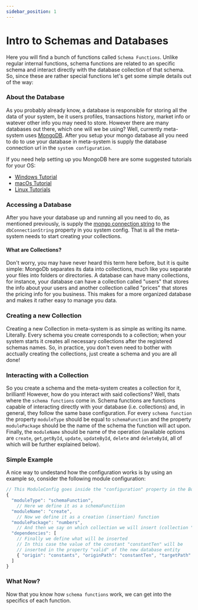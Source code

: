 ```yaml
---
sidebar_position: 1
---
```

# Intro to Schemas and Databases
Here you will find a bunch of functions called `Schema Functions`. Unlike regular internal functions, schema functions are related to an specific schema and interact directly with the database collection of that schema. So, since these are rather special functions let's get some simple details out of the way:

### About the Database
As you probably already know, a database is responsible for storing all the data of your system, be it users profiles, transactions history, market info or watever other info you may need to store. However there are many databases out there, which one will we be using? Well, currently meta-system uses [MongoDB](https://www.mongodb.com/). After you setup your mongo database all you need to do to use your database in meta-system is supply the database connection url in the `system configuration`.

If you need help setting up you MongoDB here are some suggested tutorials for your OS:
  - [Windows Tutorial](https://docs.mongodb.com/manual/tutorial/install-mongodb-on-windows/)
  - [macOs Tutorial](https://docs.mongodb.com/manual/tutorial/install-mongodb-on-os-x/)
  - [Linux Tutorials](https://docs.mongodb.com/manual/administration/install-on-linux/)

### Accessing a Database
After you have your database up and running all you need to do, as mentioned previously, is supply the [mongo connection string](https://docs.mongodb.com/manual/reference/connection-string/) to the `dbConnectionString` property in you system config. That is all the meta-system needs to start creating your collections.

#### What are Collections?
Don't worry, you may have never heard this term here before, but it is quite simple: MongoDb separates its data into collections, much like you separate your files into folders or directories. A database can have many collections, for instance, your database can have a collection called "users" that stores the info about your users and another collection called "prices" that stores the pricing info for you business. This makes for a more organized database and makes it rather easy to manage you data.

### Creating a new Collection
Creating a new Collection in meta-system is as simple as writing its name. Literally. Every schema you create corresponds to a collection; when your system starts it creates all necessary collections after the registered schemas names. So, in practice, you don't even need to bother with acctually creating the collections, just create a schema and you are all done!

### Interacting with a Collection
So you create a schema and the meta-system creates a collection for it, brilliant! However, how do you interact with said collections? Well, thats where the `schema functions` come in. Schema functions are functions capable of interacting directly with your database (i.e. collections) and, in general, they follow the same base configuration. For every `schema function` the property `moduleType` should be equal to `schemaFunction` and the property `modulePackage` should be the name of the schema the function will act upon. Finally, the `moduleName` should be name of the operation (available options are `create`, `get`,`getById`, `update`, `updateById`, `delete` and `deleteById`, all of which will be further explained below).

### Simple Example
A nice way to undestand how the configuration works is by using an example so, consider the following module configuration:

```javascript
// This ModuleConfig goes inside the "configuration" property in the Bop
{
  "moduleType": "schemaFunction", 
    // Here we define it as a schemaFunctiion
  "moduleName": "create", 
    // Now we define it as a creation (insertion) function
  "modulePackage": "numbers", 
    // And then we say on which collection we will insert (collection "numbers")
  "dependencies": [
    // Finally we define what will be inserted
    // In this case the value of the constant "constantTen" will be 
    // inserted in the property "valid" of the new database entity
    { "origin": "constants", "originPath": "constantTen", "targetPath": "entity.valid" }
  ]
}
```
### What Now?
Now that you know how `schema functions` work, we can get into the specifics of each function.

